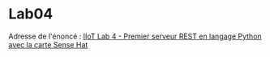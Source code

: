 # Lab04

Adresse de l'énoncé : [IIoT Lab 4 - Premier serveur REST en langage Python avec la carte Sense Hat](https://md.inetdoc.net/s/uR_841iS5)
